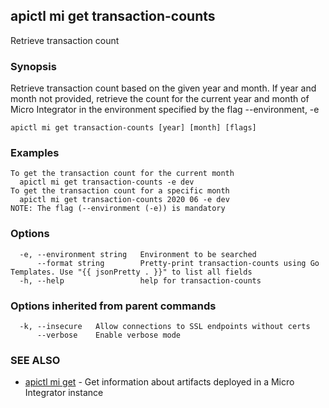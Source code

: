 ## apictl mi get transaction-counts

Retrieve transaction count

### Synopsis

Retrieve transaction count based on the given year and month.
If year and month not provided, retrieve the count for the current year and month of Micro Integrator in the environment specified by the flag --environment, -e

```
apictl mi get transaction-counts [year] [month] [flags]
```

### Examples

```
To get the transaction count for the current month
  apictl mi get transaction-counts -e dev
To get the transaction count for a specific month
  apictl mi get transaction-counts 2020 06 -e dev
NOTE: The flag (--environment (-e)) is mandatory
```

### Options

```
  -e, --environment string   Environment to be searched
      --format string        Pretty-print transaction-counts using Go Templates. Use "{{ jsonPretty . }}" to list all fields
  -h, --help                 help for transaction-counts
```

### Options inherited from parent commands

```
  -k, --insecure   Allow connections to SSL endpoints without certs
      --verbose    Enable verbose mode
```

### SEE ALSO

* [apictl mi get](apictl_mi_get.md)	 - Get information about artifacts deployed in a Micro Integrator instance

